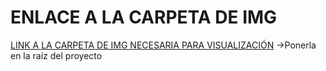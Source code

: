 # ENLACE A LA CARPETA DE IMG
[LINK A LA CARPETA DE IMG NECESARIA PARA VISUALIZACIÓN](https://drive.google.com/file/d/10rzCtjacuhFNedEjFMhnXR8EsUGmrU86/view?usp=sharing)
->Ponerla en la raíz del proyecto